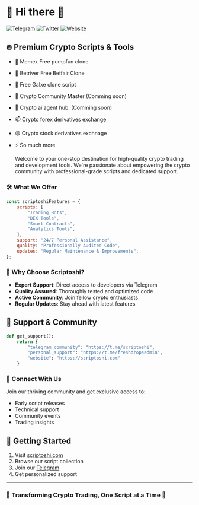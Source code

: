 # 🚀 Hi there 👋

[![Telegram](https://img.shields.io/badge/Telegram-2CA5E0?style=for-the-badge&logo=telegram&logoColor=white)](https://t.me/scriptoshi)
[![Twitter](https://img.shields.io/badge/Twitter-1DA1F2?style=for-the-badge&logo=twitter&logoColor=white)](https://x.com/sleeprotocol)
[![Website](https://img.shields.io/badge/Website-FF7139?style=for-the-badge&logo=firefox-browser&logoColor=white)](https://scriptoshi.com)

## 🔥 Premium Crypto Scripts & Tools

-   🔭 Memex Free pumpfun clone
-   🌱 Betriver Free Betfair Clone
-   👯 Free Galxe clone script
-   🤔 Crypto Community Master (Comming soon)
-   💬 Crypto ai agent hub. (Comming soon)
-   📫 Crypto forex derivatives exchange
-   😄 Crypto stock derivatives exchnage
-   ⚡ So much more

    Welcome to your one-stop destination for high-quality crypto trading and development tools. We're passionate about empowering the crypto community with professional-grade scripts and dedicated support.

### 🛠️ What We Offer

```javascript
const scriptoshiFeatures = {
    scripts: [
        "Trading Bots",
        "DEX Tools",
        "Smart Contracts",
        "Analytics Tools",
    ],
    support: "24/7 Personal Assistance",
    quality: "Professionally Audited Code",
    updates: "Regular Maintenance & Improvements",
};
```

### 💎 Why Choose Scriptoshi?

-   **Expert Support**: Direct access to developers via Telegram
-   **Quality Assured**: Thoroughly tested and optimized code
-   **Active Community**: Join fellow crypto enthusiasts
-   **Regular Updates**: Stay ahead with latest features

## 🤝 Support & Community

```python
def get_support():
    return {
        "telegram_community": "https://t.me/scriptoshi",
        "personal_support": "https://t.me/freshdropsadmin",
        "website": "https://scriptoshi.com"
    }
```

### 🌟 Connect With Us

Join our thriving community and get exclusive access to:

-   Early script releases
-   Technical support
-   Community events
-   Trading insights

## 🚀 Getting Started

1. Visit [scriptoshi.com](https://scriptoshi.com)
2. Browse our script collection
3. Join our [Telegram](https://t.me/scriptoshi)
4. Get personalized support

---

### 💫 Transforming Crypto Trading, One Script at a Time 💫
